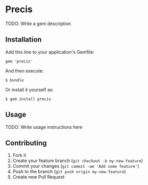# Precis

TODO: Write a gem description

## Installation

Add this line to your application's Gemfile:

    gem 'precis'

And then execute:

    $ bundle

Or install it yourself as:

    $ gem install precis

## Usage

TODO: Write usage instructions here

## Contributing

1. Fork it
2. Create your feature branch (`git checkout -b my-new-feature`)
3. Commit your changes (`git commit -am 'Add some feature'`)
4. Push to the branch (`git push origin my-new-feature`)
5. Create new Pull Request
